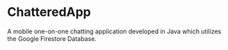 # ChatteredApp

A mobile one-on-one chatting application developed in Java which utilizes the Google
Firestore Database.
